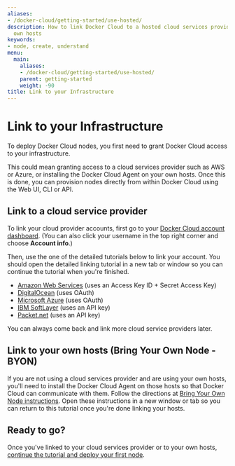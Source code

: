 ```yaml
---
aliases:
- /docker-cloud/getting-started/use-hosted/
description: How to link Docker Cloud to a hosted cloud services provider or your
  own hosts
keywords:
- node, create, understand
menu:
  main:
    aliases:
    - /docker-cloud/getting-started/use-hosted/
    parent: getting-started
    weight: -90
title: Link to your Infrastructure
---
```


# Link to your Infrastructure

To deploy Docker Cloud nodes, you first need to grant Docker Cloud access to your infrastructure.

This could mean granting access to a cloud services provider such as AWS or Azure, or installing the Docker Cloud Agent on your own hosts. Once this is done, you can provision nodes directly from within Docker Cloud using the Web UI, CLI or API.

## Link to a cloud service provider
To link your cloud provider accounts, first go to your [Docker Cloud account dashboard](https://cloud.docker.com/account/). (You can also click your username in the top right corner and choose **Account info**.)

Then, use the one of the detailed tutorials below to link your account. You should open the detailed linking tutorial in a new tab or window so you can continue the tutorial when you're finished.

  - [Amazon Web Services](../infrastructure/link-aws.md) (uses an Access Key ID + Secret Access Key)
  - [DigitalOcean](../infrastructure/link-do.md) (uses OAuth)
  - [Microsoft Azure](../infrastructure/link-azure.md) (uses OAuth)
  - [IBM SoftLayer](../infrastructure/link-softlayer.md) (uses an API key)
  - [Packet.net](../infrastructure/link-packet.md) (uses an API key)

  You can always come back and link more cloud service providers later.

## Link to your own hosts (Bring Your Own Node - BYON)

If you are not using a cloud services provider and are using your own hosts, you'll need to install the Docker Cloud Agent on those hosts so that Docker Cloud can communicate with them.  Follow the directions at [Bring Your Own Node instructions](../infrastructure/byoh.md). Open these instructions in a new window or tab so you can return to this tutorial once you're done linking your hosts.

## Ready to go?
Once you've linked to your cloud services provider or to your own hosts, [continue the tutorial and deploy your first node](your_first_node.md).
